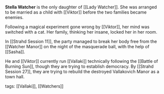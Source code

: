 **Stella Watcher** is the only daughter of [[Lady Watcher]]. She was arranged to be married as a child with [[Viktor]] before the two families became enemies.

Following a magical experiment gone wrong by [[Viktor]], her mind was switched with a cat. Her family, thinking her insane, locked her in her room.

In [[Strahd Session 11]], the party managed to break her body free from the [[Watcher Manor]] on the night of the masquerade ball, with the help of [[Sasha]].

He and [[Viktor]] currently run [[Vallaki]] technically following the [[Battle of Burning Sun]], though they are trying to establish democracy. By [[Strahd Session 27]], they are trying to rebuild the destroyed Vallakovich Manor as a town hall.

tags: [[Vallaki]], [[Watchers]]